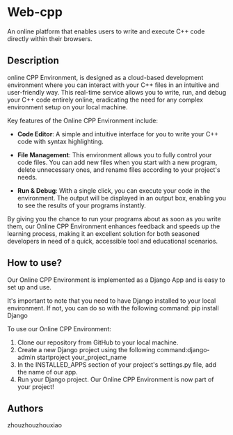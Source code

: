 # Web-cpp

An online platform that enables users to write and execute C++ code directly within their browsers. 

## Description

online CPP Environment, is designed as a cloud-based development environment where you can interact with your C++ files in an intuitive and user-friendly way. This real-time service allows you to write, run, and debug your C++ code entirely online, eradicating the need for any complex environment setup on your local machine.

Key features of the Online CPP Environment include:

- **Code Editor**: A simple and intuitive interface for you to write your C++ code with syntax highlighting.

- **File Management**: This environment allows you to fully control your code files. You can add new files when you start with a new program, delete unnecessary ones, and rename files according to your project's needs.

- **Run & Debug**: With a single click, you can execute your code in the environment. The output will be displayed in an output box, enabling you to see the results of your programs instantly.

By giving you the chance to run your programs about as soon as you write them, our Online CPP Environment enhances feedback and speeds up the learning process, making it an excellent solution for both seasoned developers in need of a quick, accessible tool and educational scenarios.

## How to use?
Our Online CPP Environment is implemented as a Django App and is easy to set up and use. 

It's important to note that you need to have Django installed to your local environment. If not, you can do so with the following command: pip install Django

To use our Online CPP Environment:
1. Clone our repository from GitHub to your local machine.
2. Create a new Django project using the following command:django-admin startproject your_project_name
3. In the INSTALLED_APPS section of your project's settings.py file, add the name of our app.
4. Run your Django project. Our Online CPP Environment is now part of your project!

## Authors
zhouzhouzhouxiao
